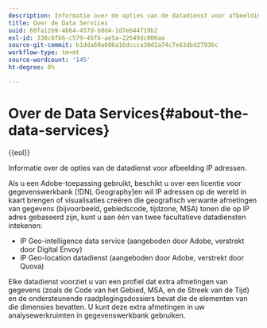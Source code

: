 ```yaml
---
description: Informatie over de opties van de datadienst voor afbeelding IP adressen.
title: Over de Data Services
uuid: 60fa12b9-4b64-457d-b0d4-1d7eb44f19b2
exl-id: 330c6fb6-c579-45fb-ae5a-22649dc006aa
source-git-commit: b1dda69a606a16dccca30d2a74c7e63dbd27936c
workflow-type: tm+mt
source-wordcount: '145'
ht-degree: 0%

---
```


# Over de Data Services{#about-the-data-services}

{{eol}}

Informatie over de opties van de datadienst voor afbeelding IP adressen.

Als u een Adobe-toepassing gebruikt, beschikt u over een licentie voor gegevenswerkbank [!DNL Geography]en wil IP adressen op de wereld in kaart brengen of visualisaties creëren die geografisch verwante afmetingen van gegevens (bijvoorbeeld, gebiedscode, tijdzone, MSA) tonen die op IP adres gebaseerd zijn, kunt u aan één van twee facultatieve datadiensten intekenen:

* IP Geo-intelligence data service (aangeboden door Adobe, verstrekt door Digital Envoy)
* IP Geo-location datadienst (aangeboden door Adobe, verstrekt door Quova)

Elke datadienst voorziet u van een profiel dat extra afmetingen van gegevens (zoals de Code van het Gebied, MSA, en de Streek van de Tijd) en de ondersteunende raadplegingsdossiers bevat die de elementen van die dimensies bevatten. U kunt deze extra afmetingen in uw analysewerkruimten in gegevenswerkbank gebruiken.

